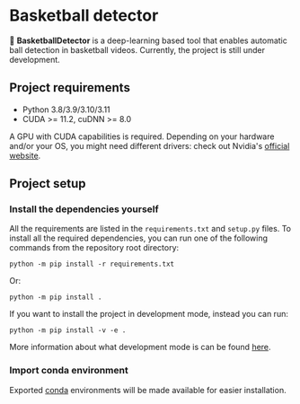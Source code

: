# Basketball detector

:basketball: **BasketballDetector** is a deep-learning based tool that enables automatic
ball detection in basketball videos.
Currently, the project is still under development.

## Project requirements

- Python 3.8/3.9/3.10/3.11
- CUDA >= 11.2, cuDNN >= 8.0

A GPU with CUDA capabilities is required. Depending on your hardware and/or your OS,
you might need different drivers: check out Nvidia's
[official website](https://www.nvidia.com/Download/index.aspx?lang=en-us).

## Project setup

### Install the dependencies yourself

All the requirements are listed in the `requirements.txt` and `setup.py` files.
To install all the required dependencies,
you can run one of the following commands from the repository root directory:
```shell
python -m pip install -r requirements.txt
```
Or: 
```shell
python -m pip install .
```

If you want to install the project in development mode, instead you can run:
```shell
python -m pip install -v -e .
```
More information about what development mode is can be found 
[here](https://setuptools.pypa.io/en/latest/userguide/development_mode.html).

### Import conda environment

Exported [conda](https://docs.conda.io/projects/conda/en/latest/index.html) 
environments will be made available for easier installation.

